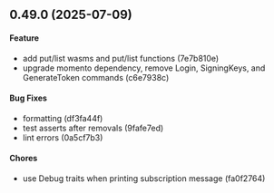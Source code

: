 ## 0.49.0 (2025-07-09)

#### Feature

* add put/list wasms and put/list functions (7e7b810e)
* upgrade momento dependency, remove Login, SigningKeys, and GenerateToken commands (c6e7938c)

#### Bug Fixes

* formatting (df3fa44f)
* test asserts after removals (9fafe7ed)
* lint errors (0a5cf7b3)

#### Chores

* use Debug traits when printing subscription message (fa0f2764)

